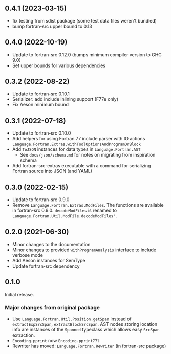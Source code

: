 ## 0.4.1 (2023-03-15)
  * fix testing from sdist package (some test data files weren't bundled)
  * bump fortran-src upper bound to 0.13

## 0.4.0 (2022-10-19)
  * Update to fortran-src 0.12.0 (bumps minimum compiler version to GHC 9.0)
  * Set upper bounds for various dependencies

## 0.3.2 (2022-08-22)
  * Update to fortran-src 0.10.1
  * Serializer: add include inlining support (F77e only)
  * Fix Aeson minimum bound

## 0.3.1 (2022-07-18)
  * Update to fortran-src 0.10.0
  * Add helpers for using Fortran 77 include parser with IO actions
    `Language.Fortran.Extras.withToolOptionsAndProgramOrBlock`
  * Add `ToJSON` instances for data types in `Language.Fortran.AST`
    * See `docs/json/schema.md` for notes on migrating from inspiration schema
  * Add fortran-src-extras executable with a command for serializing Fortran
    source into JSON (and YAML)

## 0.3.0 (2022-02-15)
  * Update to fortran-src 0.9.0
  * Remove `Language.Fortran.Extras.ModFiles`. The functions are available
    in fortran-src 0.9.0. `decodeModFiles` is renamed to
    `Language.Fortran.Util.ModFile.decodeModFiles'`.

## 0.2.0 (2021-06-30)
  * Minor changes to the documentation
  * Minor changes to provided `withProgramAnalysis` interface to include verbose mode
  * Add Aeson instances for SemType
  * Update fortran-src dependency

## 0.1.0
Initial release.

### Major changes from original package
  * Use `Language.Fortran.Util.Position.getSpan` instead of `extractExpSrcSpan`,
    `extractBlockSrcSpan`. AST nodes storing location info are instances of the
    `Spanned` typeclass which allows easy `SrcSpan` extraction.
  * `Encoding.pprint` now `Encoding.pprint77l`
  * Rewriter has moved: `Language.Fortran.Rewriter` (in fortran-src package)
